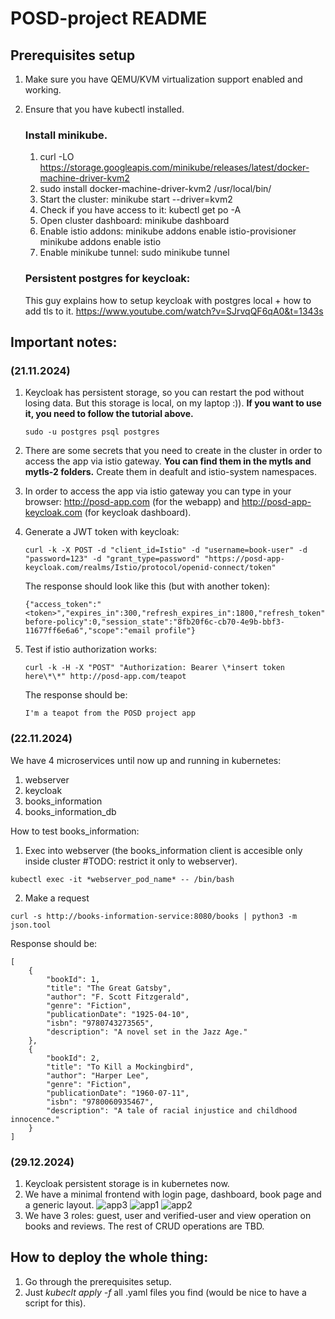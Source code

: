 # POSD-project README

## Prerequisites setup

1. Make sure you have QEMU/KVM virtualization support enabled and working.
2. Ensure that you have kubectl installed.

   ### Install minikube.

   1. curl -LO https://storage.googleapis.com/minikube/releases/latest/docker-machine-driver-kvm2
   2. sudo install docker-machine-driver-kvm2 /usr/local/bin/
   3. Start the cluster: minikube start --driver=kvm2
   4. Check if you have access to it: kubectl get po -A
   5. Open cluster dashboard: minikube dashboard
   6. Enable istio addons: minikube addons enable istio-provisioner minikube addons enable istio
   7. Enable minikube tunnel: sudo minikube tunnel

   ### Persistent postgres for keycloak:

   This guy explains how to setup keycloak with postgres local + how to add tls to it.
   https://www.youtube.com/watch?v=SJrvqQF6qA0&t=1343s

## Important notes:

### (21.11.2024)

1. Keycloak has persistent storage, so you can restart the pod without losing data. But this storage is local, on my laptop :)).
   **If you want to use it, you need to follow the tutorial above.**
   ```
   sudo -u postgres psql postgres
   ```
2. There are some secrets that you need to create in the cluster in order to access the app via istio gateway.
   **You can find them in the mytls and mytls-2 folders.**
   Create them in deafult and istio-system namespaces.
3. In order to access the app via istio gateway you can type in your browser: http://posd-app.com (for the webapp) and http://posd-app-keycloak.com (for keycloak dashboard).
4. Generate a JWT token with keycloak:

   ```
   curl -k -X POST -d "client_id=Istio" -d "username=book-user" -d "password=123" -d "grant_type=password" "https://posd-app-keycloak.com/realms/Istio/protocol/openid-connect/token"
   ```

   The response should look like this (but with another token):

   ```
   {"access_token":"<token>","expires_in":300,"refresh_expires_in":1800,"refresh_token":"****","token_type":"Bearer","not-before-policy":0,"session_state":"8fb20f6c-cb70-4e9b-bbf3-11677ff6e6a6","scope":"email profile"}
   ```

5. Test if istio authorization works:

   ```
   curl -k -H -X "POST" "Authorization: Bearer \*insert token here\*\*" http://posd-app.com/teapot
   ```

   The response should be:

   ```
   I'm a teapot from the POSD project app
   ```

### (22.11.2024)

We have 4 microservices until now up and running in kubernetes:

1. webserver
2. keycloak
3. books_information
4. books_information_db

How to test books_information:

1. Exec into webserver (the books_information client is accesible only inside cluster #TODO: restrict it only to webserver).

```
kubectl exec -it *webserver_pod_name* -- /bin/bash
```

2. Make a request

```
curl -s http://books-information-service:8080/books | python3 -m json.tool
```

Response should be:

```
[
    {
        "bookId": 1,
        "title": "The Great Gatsby",
        "author": "F. Scott Fitzgerald",
        "genre": "Fiction",
        "publicationDate": "1925-04-10",
        "isbn": "9780743273565",
        "description": "A novel set in the Jazz Age."
    },
    {
        "bookId": 2,
        "title": "To Kill a Mockingbird",
        "author": "Harper Lee",
        "genre": "Fiction",
        "publicationDate": "1960-07-11",
        "isbn": "9780060935467",
        "description": "A tale of racial injustice and childhood innocence."
    }
]
```
### (29.12.2024)
1. Keycloak persistent storage is in kubernetes now.
2. We have a minimal frontend with login page, dashboard, book page and a generic layout.
   ![app3](https://github.com/user-attachments/assets/9f5864bb-0d44-40b5-8b5f-b54b49fd84e7)
   ![app1](https://github.com/user-attachments/assets/d53e6f6f-b043-46dc-b6c6-e3857127ad43)
   ![app2](https://github.com/user-attachments/assets/8753ade2-47c4-4f08-b519-93dfa90d6be1)
3. We have 3 roles: guest, user and verified-user and view operation on books and reviews. The rest of CRUD operations are TBD.

## How to deploy the whole thing:

1. Go through the prerequisites setup.
2. Just _kubeclt apply -f_ all .yaml files you find (would be nice to have a script for this).
